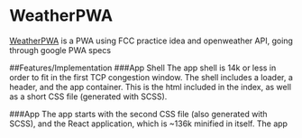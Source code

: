 # WeatherPWA
[WeatherPWA]() is a PWA using FCC practice idea and openweather API, going through google PWA specs

##Features/Implementation
###App Shell
The app shell is 14k or less in order to fit in the first TCP congestion window. The shell includes a loader, a header, and the app container. This is the html included in the index, as well as a short CSS file (generated with SCSS).

###App
The app starts with the second CSS file (also generated with SCSS), and the React application, which is ~136k minified in itself. The app 